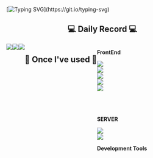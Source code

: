 [![Typing SVG](https://readme-typing-svg.demolab.com?font=VT323&size=32&pause=1000&color=16D253&random=true&width=435&lines=WELCOME+TO+KOLV+GITHUB!)](https://git.io/typing-svg)
 
<div align="center">


## 💻 Daily Record 💻

<div style="display:flex; flex-direction:row;">
   <a href="https://blog.naver.com/lee_sy0804">
        <img src="https://img.shields.io/badge/blogger-0ABF53?style=for-the-badge&logo=bloglovin&logoColor=white"> 
    </a>
   <a href="https://instagram.com/l7kolv_?igshid=OGQ5ZDc2ODk2ZA==">
        <img src="https://img.shields.io/badge/instagram-E4405F?style=for-the-badge&logo=instagram&logoColor=white"> 
    </a>
 
<a href="https://github.com/l7kolv">
        <img src="https://img.shields.io/badge/github-181717?style=for-the-badge&logo=github&logoColor=white"> 
    </a>
<br><br><br>


## 🔨 Once I've used 🔨
<div style="display:flex; flex-direction:column; align-items:flex-start;">
      <p><strong>FrontEnd</strong></p>
       <img src="https://img.shields.io/badge/html5-E34F26?style=flat-square&logo=html5&logoColor=white">
       <img src="https://img.shields.io/badge/css-1572B6?style=flat-square&logo=css3&logoColor=white">
      <img src="https://img.shields.io/badge/javascript-F7DF1E?style=flat-square&logo=javascript&logoColor=black">
     <img src="https://img.shields.io/badge/React-61DAFB?style=flat-square&logo=React&logoColor=black">
 <img src="https://img.shields.io/badge/Node-339933?style=flat-square&logo=nodedotjs&logoColor=black"> 
<br><br><br>
    <p><strong>SERVER</strong></p>
     <img src="https://img.shields.io/badge/apache tomcat-F8DC75?style=for-the-badge&logo=apachetomcat&logoColor=black">
      <img src="https://img.shields.io/badge/Amazon AWS-232F3E?style=for-the-badge&logo=amazon aws&logoColor=white"> 
       <p><strong>Development Tools</strong></p>
 </div>
</div>
</div>
</div>
